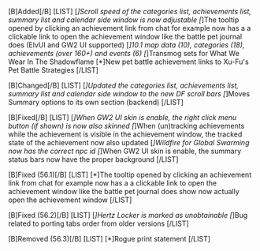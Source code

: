 [B]Added[/B]
[LIST]
[*]Scroll speed of the categories list, achievements list, summary list and calendar side window is now adjustable
[*]The tooltip opened by clicking an achievement link from chat for example now has a a clickable link to open the achievement window like the battle pet journal does (ElvUI and GW2 UI supported)
[*]10.1 map data (10), categories (18), achievements (over 160+) and events (6)
[*]Transmog sets for What We Wear In The Shadowflame
[*]New pet battle achievement links to Xu-Fu's Pet Battle Strategies
[/LIST]

[B]Changed[/B]
[LIST]
[*]Updated the categories list, achievements list, summary list and calendar side window to the new DF scroll bars
[*]Moves Summary options to its own section (backend)
[/LIST]

[B]Fixed[/B]
[LIST]
[*]When GW2 UI skin is enable, the right click menu button (if shown) is now also skinned
[*]When (un)tracking achievements while the achievement is visible in the achievement window, the tracked state of the achievement now also updated
[*]Wildfire for Global Swarming now has the correct npc id
[*]When GW2 UI skin is enable, the summary status bars now have the proper background
[/LIST]

[B]Fixed (56.1)[/B]
[LIST]
[*]The tooltip opened by clicking an achievement link from chat for example now has a a clickable link to open the achievement window like the battle pet journal does show now actually open the achievement window
[/LIST]

[B]Fixed (56.2)[/B]
[LIST]
[*]Hertz Locker is marked as unobtainable
[*]Bug related to porting tabs order from older versions
[/LIST]

[B]Removed (56.3)[/B]
[LIST]
[*]Rogue print statement
[/LIST]
